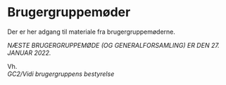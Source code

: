 # Brugergruppemøder
Der er her adgang til materiale fra brugergruppemøderne.

_NÆSTE BRUGERGRUPPEMØDE (OG GENERALFORSAMLING) ER DEN 27. JANUAR 2022._

Vh.  
_GC2/Vidi brugergruppens bestyrelse_
